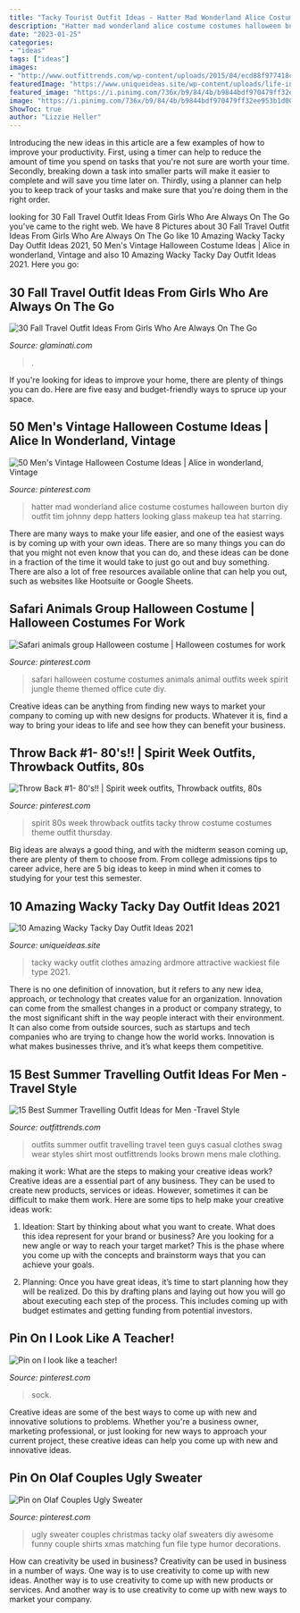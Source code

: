 ```yaml
---
title: "Tacky Tourist Outfit Ideas - Hatter Mad Wonderland Alice Costume Costumes Halloween Burton Diy Outfit Tim Johnny Depp Hatters Looking Glass Makeup Tea Hat Starring"
description: "Hatter mad wonderland alice costume costumes halloween burton diy outfit tim johnny depp hatters looking glass makeup tea hat starring"
date: "2023-01-25"
categories:
- "ideas"
tags: ["ideas"]
images:
- "http://www.outfittrends.com/wp-content/uploads/2015/04/ecd88f977418ce2904844297c3f90b9f.jpg"
featuredImage: "https://www.uniqueideas.site/wp-content/uploads/life-in-ardmore-wacky-tacky-day.jpg"
featured_image: "https://i.pinimg.com/736x/b9/84/4b/b9844bdf970479ff32ee953b1d0069fc--sprit--s.jpg"
image: "https://i.pinimg.com/736x/b9/84/4b/b9844bdf970479ff32ee953b1d0069fc--sprit--s.jpg"
ShowToc: true
author: "Lizzie Heller"
---
```



Introducing the new ideas in this article are a few examples of how to improve your productivity. First, using a timer can help to reduce the amount of time you spend on tasks that you're not sure are worth your time. Secondly, breaking down a task into smaller parts will make it easier to complete and will save you time later on. Thirdly, using a planner can help you to keep track of your tasks and make sure that you're doing them in the right order.

	

		
looking for 30 Fall Travel Outfit Ideas From Girls Who Are Always On The Go you've came to the right web. We have 8 Pictures about 30 Fall Travel Outfit Ideas From Girls Who Are Always On The Go like 10 Amazing Wacky Tacky Day Outfit Ideas 2021, 50 Men&#039;s Vintage Halloween Costume Ideas | Alice in wonderland, Vintage and also 10 Amazing Wacky Tacky Day Outfit Ideas 2021. Here you go:
		
    
## 30 Fall Travel Outfit Ideas From Girls Who Are Always On The Go

<img loading=lazy src="https://glaminati.com/wp-content/uploads/2017/10/fall-travel-outfit-ideas-gray-oversize-cardigan-short-boots-ripped-jeans-sunglasses.jpg" onerror="this.onerror=null;this.src='https://tse4.mm.bing.net/th?id=OIP.9y0SjuVUo1d16ZHHJHYCkwHaLG&amp;pid=15.1';" alt="30 Fall Travel Outfit Ideas From Girls Who Are Always On The Go">

_Source: glaminati.com_

>. 

	

If you're looking for ideas to improve your home, there are plenty of things you can do. Here are five easy and budget-friendly ways to spruce up your space.

    
## 50 Men&#039;s Vintage Halloween Costume Ideas | Alice In Wonderland, Vintage

<img loading=lazy src="https://i.pinimg.com/originals/0d/ab/e8/0dabe82a299358c3b5a0598f02c3bc10.jpg" onerror="this.onerror=null;this.src='https://tse2.mm.bing.net/th?id=OIP.8DeVp7GHWUjWsULFL5zfJwAAAA&amp;pid=15.1';" alt="50 Men&#039;s Vintage Halloween Costume Ideas | Alice in wonderland, Vintage">

_Source: pinterest.com_

>hatter mad wonderland alice costume costumes halloween burton diy outfit tim johnny depp hatters looking glass makeup tea hat starring. 

	

There are many ways to make your life easier, and one of the easiest ways is by coming up with your own ideas. There are so many things you can do that you might not even know that you can do, and these ideas can be done in a fraction of the time it would take to just go out and buy something. There are also a lot of free resources available online that can help you out, such as websites like Hootsuite or Google Sheets.

    
## Safari Animals Group Halloween Costume | Halloween Costumes For Work

<img loading=lazy src="https://i.pinimg.com/736x/b2/d1/60/b2d160cc08157a9c1ed8c1f7a1b91e0b--group-halloween-costumes-safari-animals.jpg" onerror="this.onerror=null;this.src='https://tse3.mm.bing.net/th?id=OIP.I2kmn7teFndgXs__M0rK7QHaJ3&amp;pid=15.1';" alt="Safari animals group Halloween costume | Halloween costumes for work">

_Source: pinterest.com_

>safari halloween costume costumes animals animal outfits week spirit jungle theme themed office cute diy. 

	

Creative ideas can be anything from finding new ways to market your company to coming up with new designs for products. Whatever it is, find a way to bring your ideas to life and see how they can benefit your business.

    
## Throw Back #1- 80&#039;s!! | Spirit Week Outfits, Throwback Outfits, 80s

<img loading=lazy src="https://i.pinimg.com/736x/b9/84/4b/b9844bdf970479ff32ee953b1d0069fc--sprit--s.jpg" onerror="this.onerror=null;this.src='https://tse4.mm.bing.net/th?id=OIP.CT7PiJkFLGlpdansmwqsFQCzEs&amp;pid=15.1';" alt="Throw Back #1- 80&#039;s!! | Spirit week outfits, Throwback outfits, 80s">

_Source: pinterest.com_

>spirit 80s week throwback outfits tacky throw costume costumes theme outfit thursday. 

	

Big ideas are always a good thing, and with the midterm season coming up, there are plenty of them to choose from. From college admissions tips to career advice, here are 5 big ideas to keep in mind when it comes to studying for your test this semester.

    
## 10 Amazing Wacky Tacky Day Outfit Ideas 2021

<img loading=lazy src="https://www.uniqueideas.site/wp-content/uploads/life-in-ardmore-wacky-tacky-day.jpg" onerror="this.onerror=null;this.src='https://tse1.mm.bing.net/th?id=OIP.aDrtY8x68LfA_aUq8-x8oAHaLH&amp;pid=15.1';" alt="10 Amazing Wacky Tacky Day Outfit Ideas 2021">

_Source: uniqueideas.site_

>tacky wacky outfit clothes amazing ardmore attractive wackiest file type 2021. 

	

There is no one definition of innovation, but it refers to any new idea, approach, or technology that creates value for an organization. Innovation can come from the smallest changes in a product or company strategy, to the most significant shift in the way people interact with their environment. It can also come from outside sources, such as startups and tech companies who are trying to change how the world works. Innovation is what makes businesses thrive, and it’s what keeps them competitive.

    
## 15 Best Summer Travelling Outfit Ideas For Men -Travel Style

<img loading=lazy src="http://www.outfittrends.com/wp-content/uploads/2015/04/ecd88f977418ce2904844297c3f90b9f.jpg" onerror="this.onerror=null;this.src='https://tse3.mm.bing.net/th?id=OIP.Mt2k51rZUzs4DnPHChrglwHaLF&amp;pid=15.1';" alt="15 Best Summer Travelling Outfit Ideas for Men -Travel Style">

_Source: outfittrends.com_

>outfits summer outfit travelling travel teen guys casual clothes swag wear styles shirt most outfittrends looks brown mens male clothing. 

	

making it work: What are the steps to making your creative ideas work?
Creative ideas are a essential part of any business. They can be used to create new products, services or ideas. However, sometimes it can be difficult to make them work. Here are some tips to help make your creative ideas work:
1. Ideation: Start by thinking about what you want to create. What does this idea represent for your brand or business? Are you looking for a new angle or way to reach your target market? This is the phase where you come up with the concepts and brainstorm ways that you can achieve your goals.

2. Planning: Once you have great ideas, it’s time to start planning how they will be realized. Do this by drafting plans and laying out how you will go about executing each step of the process. This includes coming up with budget estimates and getting funding from potential investors.


    
## Pin On I Look Like A Teacher!

<img loading=lazy src="https://i.pinimg.com/736x/95/0e/ab/950eab79bd7cbc354209e1b3049f17f9.jpg" onerror="this.onerror=null;this.src='https://tse3.mm.bing.net/th?id=OIP.Kiq67UAZe0hBKWq2UJFjBAHaJ3&amp;pid=15.1';" alt="Pin on I look like a teacher!">

_Source: pinterest.com_

>sock. 

	

Creative ideas are some of the best ways to come up with new and innovative solutions to problems. Whether you're a business owner, marketing professional, or just looking for new ways to approach your current project, these creative ideas can help you come up with new and innovative ideas.

    
## Pin On Olaf Couples Ugly Sweater

<img loading=lazy src="https://i.pinimg.com/originals/68/32/ff/6832fff26ef91ac6b2fa4bac4dbc839c.jpg" onerror="this.onerror=null;this.src='https://tse2.mm.bing.net/th?id=OIP.iomrgHOy_lwTbvr3_wl0uwHaJ4&amp;pid=15.1';" alt="Pin on Olaf Couples Ugly Sweater">

_Source: pinterest.com_

>ugly sweater couples christmas tacky olaf sweaters diy awesome funny couple shirts xmas matching fun file type humor decorations. 

	

How can creativity be used in business?
Creativity can be used in business in a number of ways. One way is to use creativity to come up with new ideas. Another way is to use creativity to come up with new products or services. And another way is to use creativity to come up with new ways to market your company.

